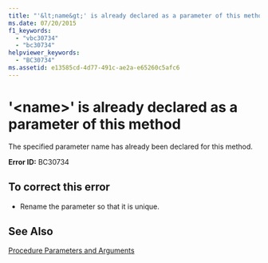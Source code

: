 ```yaml
---
title: "'&lt;name&gt;' is already declared as a parameter of this method"
ms.date: 07/20/2015
f1_keywords: 
  - "vbc30734"
  - "bc30734"
helpviewer_keywords: 
  - "BC30734"
ms.assetid: e13585cd-4d77-491c-ae2a-e65260c5afc6
---
```

# '&lt;name&gt;' is already declared as a parameter of this method
The specified parameter name has already been declared for this method.  
  
 **Error ID:** BC30734  
  
## To correct this error  
  
-   Rename the parameter so that it is unique.  
  
## See Also  
 [Procedure Parameters and Arguments](../../visual-basic/programming-guide/language-features/procedures/procedure-parameters-and-arguments.md)
